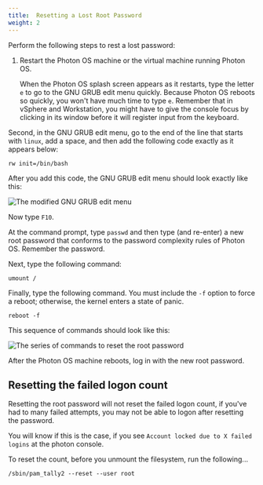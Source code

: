 ```yaml
---
title:  Resetting a Lost Root Password
weight: 2
---
```


Perform the following steps to rest a lost password:

1. Restart the Photon OS machine or the virtual machine running Photon OS. 
    
    When the Photon OS splash screen appears as it restarts, type the letter `e` to go to the GNU GRUB edit menu quickly. Because Photon OS reboots so quickly, you won't have much time to type `e`. Remember that in vSphere and Workstation, you might have to give the console focus by clicking in its window before it will register input from the keyboard.

Second, in the GNU GRUB edit menu, go to the end of the line that starts with `linux`, add a space, and then add the following code exactly as it appears below:

	rw init=/bin/bash

After you add this code, the GNU GRUB edit menu should look exactly like this:

![The modified GNU GRUB edit menu](./images/grub-edit-menu-changepw.png) 

Now type `F10`.

At the command prompt, type `passwd` and then type (and re-enter) a new root password that conforms to the password complexity rules of Photon OS. Remember the password. 

Next, type the following command:

	umount /

Finally, type the following command. You must include the `-f` option to force a reboot; otherwise, the kernel enters a state of panic.

	reboot -f

This sequence of commands should look like this:

![The series of commands to reset the root password](./images/resetpw.png)

After the Photon OS machine reboots, log in with the new root password. 

## Resetting the failed logon count
Resetting the root password will not reset the failed logon count, if you've had to many failed attempts, you may not be able to logon after resetting the password.

You will know if this is the case, if you see `Account locked due to X failed logins` at the photon console.

To reset the count, before you unmount the filesystem, run the following...

	/sbin/pam_tally2 --reset --user root
